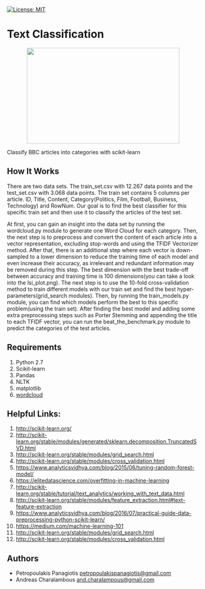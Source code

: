 [![License: MIT](https://img.shields.io/badge/License-MIT-yellow.svg)](https://opensource.org/licenses/MIT)
# Text Classification
<p align="center">
<img src="https://cdn-images-1.medium.com/max/640/1*ljCBykAJUnvaZcuPYwm4_A.png" width="400" height="250"> <br />
</p>

Classify BBC articles into categories with scikit-learn

## How It Works
There are two data sets. The train_set.csv with 12.267 data points and the test_set.csv with 3.068 data points. The train set contains 5 columns per article. ID, Title, Content, Category(Politics, Film, Football, Business, Technology) and RowNum. Our goal is to find the best classifier for this specific train set and then use it to classify the articles of the test set. 

At first, you can gain an insight into the data set by running the wordcloud.py module to generate one Word Cloud for each category. Then, the next step is to preprocess and convert the content of each article into a vector representation, excluding stop-words and using the TFIDF Vectorizer method. After that, there is an additional step where each vector is down-sampled to a lower dimension to reduce the training time of each model and even increase their accuracy, as irrelevant and redundant information may be removed during this step. The best dimension with the best trade-off between accuracy and training time is 100 dimensions(you can take a look into the lsi_plot.png). The next step is to use the 10-fold cross-validation method to train different models with our train set and find the best hyper-parameters(grid_search modules). Then, by running the train_models.py module, you can find which models perform the best to this specific problem(using the train set). After finding the best model and adding some extra preprocessing steps such as Porter Stemming and appending the title to each TFIDF vector, you can run the beat_the_benchmark.py module to predict the categories of the test articles.   

## Requirements
1. Python 2.7
2. Scikit-learn
3. Pandas
4. NLTK
5. matplotlib
6. [wordcloud](https://github.com/amueller/word_cloud)

## Helpful Links: 
1. http://scikit-learn.org/
2. http://scikit-learn.org/stable/modules/generated/sklearn.decomposition.TruncatedSVD.html
3. http://scikit-learn.org/stable/modules/grid_search.html
4. http://scikit-learn.org/stable/modules/cross_validation.html
5. https://www.analyticsvidhya.com/blog/2015/06/tuning-random-forest-model/
6. https://elitedatascience.com/overfitting-in-machine-learning
7. http://scikit-learn.org/stable/tutorial/text_analytics/working_with_text_data.html
8. http://scikit-learn.org/stable/modules/feature_extraction.html#text-feature-extraction
9. https://www.analyticsvidhya.com/blog/2016/07/practical-guide-data-preprocessing-python-scikit-learn/
10. https://medium.com/machine-learning-101
11. http://scikit-learn.org/stable/modules/grid_search.html
12. http://scikit-learn.org/stable/modules/cross_validation.html

## Authors
* Petropoulakis Panagiotis petropoulakispanagiotis@gmail.com
* Andreas Charalambous and.charalampous@gmail.com
